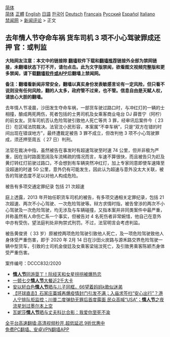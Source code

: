  <!-- 面包屑导航 --> <div class="breadcrumb"><!-- GTranslate: https://gtranslate.io/ -->  <div class="switcher notranslate">  <div class="selected">  <a href="#" onclick="return false;"> 简体</a>  </div>  <div class="option">  <a href="https://www.bannedbook.org" onclick="doGTranslate('zh-CN|zh-CN');jQuery('div.switcher div.selected a').html(jQuery(this).html());return false;" title="简体中文" class="nturl selected"> 简体</a>  <a href="https://www.bannedbook.org/zh-tw/" onclick="doGTranslate('zh-CN|zh-TW');jQuery('div.switcher div.selected a').html(jQuery(this).html());return false;" title="繁體中文" class="nturl"> 正體</a>  <a href="https://www.bannedbook.org/en/" onclick="doGTranslate('zh-CN|en');jQuery('div.switcher div.selected a').html(jQuery(this).html());return false;" title="English" class="nturl"> English</a>  <a href="https://www.bannedbook.org/ja/" onclick="doGTranslate('zh-CN|ja');jQuery('div.switcher div.selected a').html(jQuery(this).html());return false;" title="日本語" class="nturl"> 日語</a>  <a href="https://www.bannedbook.org/ko/" onclick="doGTranslate('zh-CN|ko');jQuery('div.switcher div.selected a').html(jQuery(this).html());return false;" title="한국어" class="nturl"> 한국어</a>  <a href="https://www.bannedbook.org/de/" onclick="doGTranslate('zh-CN|de');jQuery('div.switcher div.selected a').html(jQuery(this).html());return false;" title="Deutsch" class="nturl"> Deutsch</a>  <a href="https://www.bannedbook.org/fr/" onclick="doGTranslate('zh-CN|fr');jQuery('div.switcher div.selected a').html(jQuery(this).html());return false;" title="Français" class="nturl"> Français</a>  <a href="https://www.bannedbook.org/ru/" onclick="doGTranslate('zh-CN|ru');jQuery('div.switcher div.selected a').html(jQuery(this).html());return false;" title="Русский" class="nturl"> Русский</a>  <a href="https://www.bannedbook.org/es/" onclick="doGTranslate('zh-CN|es');jQuery('div.switcher div.selected a').html(jQuery(this).html());return false;" title="Español" class="nturl"> Español</a>  <a href="https://www.bannedbook.org/it/" onclick="doGTranslate('zh-CN|it');jQuery('div.switcher div.selected a').html(jQuery(this).html());return false;" title="Italiano" class="nturl"> Italiano</a>  </div>  </div>      <div class='breadcrumb-sub'><!-- Breadcrumb NavXT 6.3.0 --> <a href="https://www.bannedbook.org/" class="home">禁闻网</a> &gt; <a href="https://www.bannedbook.org/bnews/comments/" class="category">新闻评论</a> &gt; 正文</div></div><h2>去年情人节夺命车祸 货车司机 3 项不小心驾驶罪成还押 官：或判监</h2> <p class="notice"><b>大陆网友注意：本文中的链接除 <a href="https://github.com/bannedbook/fanqiang" >翻墙</a>软件下载和<a href="https://github.com/killgcd/justmysocks/blob/master/README.md">翻墙推荐</a>链接外全部为禁网链接，未翻墙状态下打不开，请勿点击。此为文字版禁闻，欲看图文视频完整版和更多禁闻，请下载<a href="https://github.com/bannedbook/fanqiang">翻墙软件或APP</a>后翻墙上禁闻网。</p><p>备注：翻墙看新闻非常安全，翻墙以真实身份发表敏感言论有一定风险，但只看不说则没有任何风险，翻的人太多，政府管不过来，也不管。信息自由是天赋人权，请放心大胆的翻墙。</b></p>  <div class="entry">  <p>去年情人节凌晨，沙田发生夺命车祸，一部货车驶过路口时，与冲红灯的一辆的士相撞，酿成两死两伤，死者包括的士男司机及女乘客商业电台 DJ 薛晋宁（阿柠）的前女友。货车司机否认危险驾驶引致他人死亡等共 3 罪，经审讯后案件今（ 23 日）在区域法院裁决。法官沈小民形容，本案属“不幸车祸”，只是“双方在错的时间出现在错误地方”，最终遭裁定被告 3 罪不成立，但改判他 3 项不小心驾驶罪成，须还押至周五（ 27 日）判刑。</p> <p>法官在裁决中指，虽然被告在事发时有超速驾驶至时速 74 公里，但并非极为严重，因在当时路面宽阔及车流稀疏的情况而言，车速不算很快，而且被告只为赶及黄灯转红灯前驶过路口，不会想到有车辆突然冲红灯，加上专家同意即使车速降至没超速的时速 50 公里，意外仍有可能发生，因此认为超速与意外没太大关联，被告的驾驶态度不足以对他人构成危险。</p>  <p>被告有多项交通定罪纪录 包括 21 次超速</p> <p>庭上透露，2013 年开始任职货车司机的被告，有多项交通相关定罪纪录，包括 21 次超速、两次不小心驾驶、一次危险驾驶等。辩方求情时指，被告曾涉的两次不小心驾驶及一次危险驾驶，均无涉及与车辆碰撞，又指本案并非同类案件中最严重，并称虽然有人命伤亡系一个事实，但被告对 4 名死伤者非常婉惜，他自己在意外中亦有受伤，望法庭判处非拘禁式刑罚。不过，法官明言会考虑判监。</p>  <p>被告黄俊贤（ 33 岁）原被控两项危险驾驶引致他人死亡，及一项危险驾驶致他人身体受严重伤害，即于 2020 年 2月 14 日在沙田火炭路与源禾路交界危险驾驶一辆中型货车，引致的士司机金俊廷及女乘客梁铭汶死亡，及引致男乘客陈颖杰身体受严重伤害。</p> <p>案件编号：DCCC832/2020</p>  <ul class='op-related-articles' title='相关阅读'> <li><a href='https://www.bannedbook.org/bnews/yule/20210819/1608898.html' target='_blank'><b>情人节</b>同游垦丁！阮经天和女星拐拐被爆热恋</a></li> <li><a href='https://www.bannedbook.org/bnews/comments/20210814/1606240.html' target='_blank'>一顿七夕<b>情人节</b>大餐近2千大卡</a></li> <li><a href='https://www.bannedbook.org/bnews/yule/20210315/1505119.html' target='_blank'>安以轩白色<b>情人节</b>晒与儿子同框，66望着妈妈k歌似迷弟</a></li> <li><a href='https://www.bannedbook.org/bnews/bannedvideo/20210216/1488377.html' target='_blank'>【环球直击】石家庄藁城再爆疫情封门引发不满；入庙求签扫“安心出行”？港人宁排队拒监控；川普二度弹劾无罪后首度露面 民众高喊“USA”；<b>情人节</b>之夜 流星划过墨尔本上空</a></li> <li><a href='https://www.bannedbook.org/bnews/yule/20210216/1488060.html' target='_blank'>瓦妮莎<b>情人节</b>晒与丈夫科比合影：我爱你至死不渝</a></li> </ul> <p class="texttj"> <a href="https://github.com/bannedbook/fanqiang/wiki/V2ray%E6%9C%BA%E5%9C%BA" target="_blank">全平台高速翻墙:高清视频秒开,超低延迟,9折优惠中</a><br/> <a href="https://github.com/bannedbook/fanqiang/wiki/%E7%A6%81%E9%97%BB%E7%BD%91%E5%AE%89%E5%8D%93%E7%BF%BB%E5%A2%99%E6%96%B0%E9%97%BBAPP" target="_blank">免费PC翻墙、安卓VPN翻墙APP</a></p><p> </p><a name='sharetosocial'></a>  <div style="margin-bottom:5px;padding-bottom:5px;clear:both"> <div id="archive-pix-1" class="banner-ads"> <!-- AuctionX Display platform tag START --> <div id="26318x728x90x621x_ADSLOT2" clicktrack="%%CLICK_URL_ESC%%"></div> <!-- AuctionX Display platform tag END --> </div> <div id="archive-pix-2" class="banner-ads"> <!-- AuctionX Display platform tag START --> <div id="26315x300x250x621x_ADSLOT2" clicktrack="%%CLICK_URL_ESC%%"></div> <!-- AuctionX Display platform tag END --> </div> </div>  <div id="archive-pix-1" class="banner-ads"> <!-- AuctionX Display platform tag START --> <div id="26318x728x90x621x_ADSLOT3" clicktrack="%%CLICK_URL_ESC%%"></div> <!-- AuctionX Display platform tag END --> </div> </div><!--END ENTRY--> 
